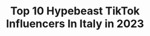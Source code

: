 ---
title: Top 10 Hypebeast TikTok Influencers In Italy in 2023
description: >-
  Find top hypebeast TikTok influencers in Italy in 2023. Most popular hashtags: #perte #hypebeast #foryou #hype.
platform: TikTok
hits: 14
text_top: Identify the top-rated TikTok profiles on inBeat.
text_bottom: Our platform has 14 TikTok influencers like this in Italy for you to pitch.
profiles:
  - username: "pizzaini"
    fullname: >-
      Pizzazini
    bio: >-
      🥰 Tiktok 200k followers?🥰 🔥🌵
    location: "Italy"
    followers: 197600
    engagement: 1579
    commentsToLikes: 0.190048
    id: ck97ym51h04020j78bkl13n08
    verified: false
    hashtags: "#hypebeast, #duetto, #fyp, #perte"
  - username: "angiewtf_"
    fullname: >-
      Angela Proto
    bio: >-
      Road to 170k 🥺🥺🥺 Ceo delle notizie sulle Jordan photographer
    location: "Italy"
    followers: 166700
    engagement: 1737
    commentsToLikes: 0.011524
    id: ck8vv7kqgl09j0j78d34vjwcn
    verified: false
    hashtags: "#viral, #jordan, #perte, #hypebeast"
  - username: "lucacino"
    fullname: >-
      lucacino
    bio: >-
      Follow me on Instagram and Youtube🇮🇹↖️ 📬 Business: lucacino.info@gmail.com
    location: "Italy"
    followers: 39400
    engagement: 1282
    commentsToLikes: 0.021979
    id: ck8vv7nfjl0gs0j78pea06vx8
    verified: false
    hashtags: "#foryou, #sneakers, #greenscreen, #neiperte"
  - username: "il_cavazz"
    fullname: >-
      il_cavazz
    bio: >-
      NO 🧢
    location: "Italy"
    followers: 21600
    engagement: 1288
    commentsToLikes: 0.017415
    id: ck8vv7jxpl03t0j78d970a5e0
    verified: false
    hashtags: "#4u, #fy, #hypebeast, #nonneiperte"
  - username: "alessiogiffi"
    fullname: >-
      Alessio Giffi
    bio: >-
      👟SEGUIMI SU INSTAGRAM⤴️ “artist” Il mio brand@alessiogifficollection® 👕SHOP⬇️
    location: "Italy"
    followers: 9001
    engagement: 909
    commentsToLikes: 0.014734
    id: ck8vv7kavl06b0j78lv7aetwf
    verified: false
    hashtags: "#coronavirus, #neiperte, #sneakers, #hypebeast"
  - username: "angelo.sabato"
    fullname: >-
      STREETWEAR BY ASAB🔌
    bio: >-
      video ogni giorno 🦋 Streetwear and Sneakers 👟 Se volete chiedermi qualcosa ⬇️
    location: "Italy"
    followers: 55600
    engagement: 1265
    commentsToLikes: 0.017228
    id: ckb9rpg63oeg80j23me1fdbpn
    verified: false
    hashtags: "#fashion, #jordan1, #hype, #streetwear"
  - username: "stefanocappp"
    fullname: >-
      Stefanoco
    bio: >-
      Naples🏳️‍🌈 Stefano Coppola Su insta penso di essere una persona più seria🤓
    location: "Italy"
    followers: 27600
    engagement: 1230
    commentsToLikes: 0.032005
    id: ckbbpy8fmdqju0j2314ivpdnn
    verified: false
    hashtags: "#gay, #foryou, #perte, #lgbt"
  - username: "9ovaprince"
    fullname: >-
      9ova
    bio: >-
      Artista 💙👑 SEGUIMI SU INSTA :9ovaprince MALASORTE FUORI OVUNQUE LINK QUI SOTTO
    location: "Italy"
    followers: 28600
    engagement: 1714
    commentsToLikes: 0.011186
    id: ck9vdmtezvj150j78abe9v995
    verified: false
    hashtags: "#foryou, #trend, #9ova, #perte"
  - username: "vinc_venditto"
    fullname: >-
      Vincenzo Venditto
    bio: >-
      Italian self-taught artist✍🏼 17 y/o😜
    location: "Italy"
    followers: 13600
    engagement: 950
    commentsToLikes: 0.012425
    id: cka6dsnbr92so0i787dmt1skh
    verified: false
    hashtags: "#anime, #ritratto, #trap, #rap"
  - username: "keira_de_luca"
    fullname: >-
      kdl
    bio: >-
      🇮🇹 🇫🇷 Always Spread Love ✨
    location: "Italy"
    followers: 29800
    engagement: 1119
    commentsToLikes: 0.015233
    id: cka0g5bfw2uia0i78aucbrno3
    verified: false
    hashtags: "#teamsimpatia, #nofriends, #napoli, #clothingbrand"
---